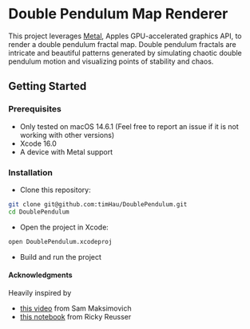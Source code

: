 # Double Pendulum Map Renderer

This project leverages [Metal](https://developer.apple.com/metal), Apples GPU-accelerated graphics API, to render a double pendulum fractal map.
Double pendulum fractals are intricate and beautiful patterns generated by simulating chaotic double pendulum motion and visualizing points of stability and chaos.

## Getting Started

### Prerequisites
- Only tested on macOS 14.6.1 (Feel free to report an issue if it is not working with other versions)
- Xcode 16.0
- A device with Metal support

### Installation
- Clone this repository:

```bash
git clone git@github.com:timHau/DoublePendulum.git
cd DoublePendulum
```

- Open the project in Xcode:
```bash
open DoublePendulum.xcodeproj
```

- Build and run the project

#### Acknowledgments
Heavily inspired by 
- [this video](https://www.youtube.com/watch?v=n7JK4Ht8k8M) from Sam Maksimovich
- [this notebook](https://observablehq.com/@rreusser/the-double-pendulum-fractal) from Ricky Reusser
